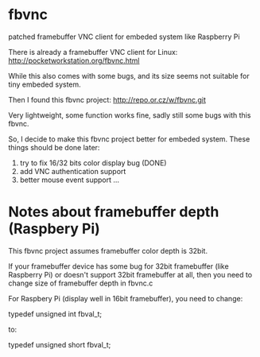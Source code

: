 fbvnc
=====

patched framebuffer VNC client for embeded system like Raspberry Pi

There is already a framebuffer VNC client for Linux:
http://pocketworkstation.org/fbvnc.html

While this also comes with some bugs, and its size seems not suitable for tiny embeded system.

Then I found this fbvnc project:
http://repo.or.cz/w/fbvnc.git

Very lightweight, some function works fine, sadly still some bugs with this fbvnc.

So, I decide to make this fbvnc project better for embeded system.
These things should be done later:

1. try to fix 16/32 bits color display bug (DONE)
2. add VNC authentication support
3. better mouse event support
...

Notes about framebuffer depth (Raspbery Pi)
=====

This fbvnc project assumes framebuffer color depth is 32bit.

If your framebuffer device has some bug for 32bit framebuffer (like Raspberry Pi)
or doesn't support 32bit framebuffer at all, 
then you need to change size of framebuffer depth in fbvnc.c

For Raspbery Pi (display well in 16bit framebuffer), you need to change:

typedef unsigned int fbval_t;

to:

typedef unsigned short fbval_t;